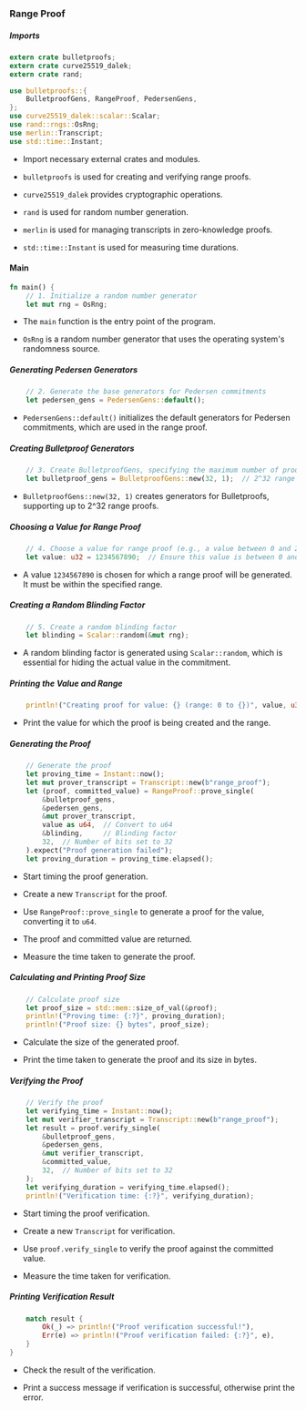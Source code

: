 ### Range Proof

##### Imports

```rust
extern crate bulletproofs;
extern crate curve25519_dalek;
extern crate rand;

use bulletproofs::{
    BulletproofGens, RangeProof, PedersenGens,
};
use curve25519_dalek::scalar::Scalar;
use rand::rngs::OsRng;
use merlin::Transcript;
use std::time::Instant;
```

* Import necessary external crates and modules.

* `bulletproofs` is used for creating and verifying range proofs.

* `curve25519_dalek` provides cryptographic operations.

* `rand` is used for random number generation.

* `merlin` is used for managing transcripts in zero-knowledge proofs.

* `std::time::Instant` is used for measuring time durations.

#### Main

```rust
fn main() {
    // 1. Initialize a random number generator
    let mut rng = OsRng;
```

* The `main` function is the entry point of the program.

* `OsRng` is a random number generator that uses the operating system's randomness source.

##### Generating Pedersen Generators

```rust
    // 2. Generate the base generators for Pedersen commitments
    let pedersen_gens = PedersenGens::default();
```

* `PedersenGens::default()` initializes the default generators for Pedersen commitments, which are used in the range proof.

##### Creating Bulletproof Generators

```rust
    // 3. Create BulletproofGens, specifying the maximum number of proofs
    let bulletproof_gens = BulletproofGens::new(32, 1);  // 2^32 range
```

* `BulletproofGens::new(32, 1)` creates generators for Bulletproofs, supporting up to 2^32 range proofs.

##### Choosing a Value for Range Proof

```rust
    // 4. Choose a value for range proof (e.g., a value between 0 and 2^32-1)
    let value: u32 = 1234567890;  // Ensure this value is between 0 and 2^32-1
```

* A value `1234567890` is chosen for which a range proof will be generated. It must be within the specified range.

##### Creating a Random Blinding Factor

```rust
    // 5. Create a random blinding factor
    let blinding = Scalar::random(&mut rng);
```

* A random blinding factor is generated using `Scalar::random`, which is essential for hiding the actual value in the commitment.

##### Printing the Value and Range

```rust
    println!("Creating proof for value: {} (range: 0 to {})", value, u32::MAX);
```

* Print the value for which the proof is being created and the range.

##### Generating the Proof

```rust
    // Generate the proof
    let proving_time = Instant::now();
    let mut prover_transcript = Transcript::new(b"range_proof");
    let (proof, committed_value) = RangeProof::prove_single(
        &bulletproof_gens,
        &pedersen_gens,
        &mut prover_transcript,
        value as u64,  // Convert to u64
        &blinding,     // Blinding factor
        32,  // Number of bits set to 32
    ).expect("Proof generation failed");
    let proving_duration = proving_time.elapsed();
```

* Start timing the proof generation.

* Create a new `Transcript` for the proof.

* Use `RangeProof::prove_single` to generate a proof for the value, converting it to `u64`.

* The proof and committed value are returned.

* Measure the time taken to generate the proof.

##### Calculating and Printing Proof Size

```rust
    // Calculate proof size
    let proof_size = std::mem::size_of_val(&proof);
    println!("Proving time: {:?}", proving_duration);
    println!("Proof size: {} bytes", proof_size);
```

* Calculate the size of the generated proof.

* Print the time taken to generate the proof and its size in bytes.

##### Verifying the Proof

```rust
    // Verify the proof
    let verifying_time = Instant::now();
    let mut verifier_transcript = Transcript::new(b"range_proof");
    let result = proof.verify_single(
        &bulletproof_gens,
        &pedersen_gens,
        &mut verifier_transcript,
        &committed_value,
        32,  // Number of bits set to 32
    );
    let verifying_duration = verifying_time.elapsed();
    println!("Verification time: {:?}", verifying_duration);
```

* Start timing the proof verification.

* Create a new `Transcript` for verification.

* Use `proof.verify_single` to verify the proof against the committed value.

* Measure the time taken for verification.

##### Printing Verification Result

```rust
    match result {
        Ok(_) => println!("Proof verification successful!"),
        Err(e) => println!("Proof verification failed: {:?}", e),
    }
}
```

* Check the result of the verification.

* Print a success message if verification is successful, otherwise print the error.

